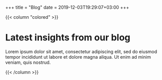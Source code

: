 +++
title = "Blog"
date = 2019-12-03T19:29:07+03:00
+++

{{< column "colored" >}}
# Latest insights from our blog

Lorem ipsum dolor sit amet, consectetur adipiscing elit, sed do eiusmod tempor incididunt ut labore et dolore magna aliqua. Ut enim ad minim veniam, quis nostrud.

{{< /column >}}

